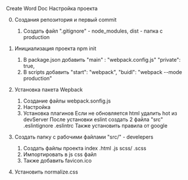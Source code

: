 Create Word Doc
Настройка проекта

0. Создания репозитория и первый commit
    1. Создать файл ".gitignore" - node_modules, dist - папка с production 

1. Инициализация проекта npm init 
    1. В package.json добавить 
        "main" : "webpack.config.js" 
        "private": true,
    2. В scripts добавить 
        "start": "webpack",
        "buidl": "webpack --mode production"    
    
2. Установка пакета Wepback
    1. Создание файлы webpack.sonfig.js
    2. Настройка
    4. Установка плагинов 
        Если не обновляется html удалить hot из devServer
        После установки eslint создать 2 файла "src" .eslintignore .eslintrc
        Также установить правила от google      

3. Создать папку с рабочими файлами "src/" - develepers
    1. Создать файлы проекта index .html .js scss/ .scss
    2. Импортировать в js css файл 
    2. Также добавить favicon.ico

4. Установить normalize.css
